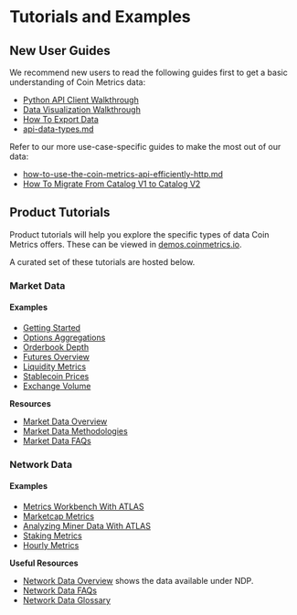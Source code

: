# Tutorials and Examples

## New User Guides

We recommend new users to read the following guides first to get a basic understanding of Coin Metrics data:

* [Python API Client Walkthrough](../access-our-data/python-client/walkthrough\_community.md)
* [Data Visualization Walkthrough](../data-visualization/)
* [How To Export Data](user-guides/exporting-data.md)
* [api-data-types.md](../core-concepts/api-data-types.md "mention")

Refer to our more use-case-specific guides to make the most out of our data:

* [how-to-use-the-coin-metrics-api-efficiently-http.md](user-guides/how-to-use-the-coin-metrics-api-efficiently-http.md "mention")
* [How To Migrate From Catalog V1 to Catalog V2](user-guides/how-to-migrate-from-catalog-v1-to-catalog-v2.md)

## Product Tutorials

Product tutorials will help you explore the specific types of data Coin Metrics offers. These can be viewed in [demos.coinmetrics.io](https://demos.coinmetrics.io).

A curated set of these tutorials are hosted below.

### Market Data

#### Examples

* [Getting Started](tutorials/md\_market\_data\_overview.md)
* [Options Aggregations](tutorials/md\_options\_aggregation.md)
* [Orderbook Depth](tutorials/md\_orderbook\_depth.md)
* [Futures Overview](tutorials/md\_futures\_overview.md)
* [Liquidity Metrics](tutorials/aggregating-orderbook-depth-to-create-liquidity-metrics.md)
* [Stablecoin Prices](tutorials/comparing-stablecoin-prices-using-different-pricing-methods.md)
* [Exchange Volume](tutorials/comparing-volumes-of-exchanges-and-assets.md)

**Resources**

* [Market Data Overview](../market-data/market-data-overview/)
* [Market Data Methodologies](../market-data/methodologies/)
* [Market Data FAQs](../market-data/faqs/)

### Network Data

#### Examples

* [Metrics Workbench With ATLAS](tutorials/atlas\_metric\_workbench.md)
* [Marketcap Metrics](tutorials/ndp\_marketcap\_metrics.md)
* [Analyzing Miner Data With ATLAS](tutorials/atlas\_miner\_signatures.md)
* [Staking Metrics](tutorials/using-staking-metrics-to-get-yield-and-staked-supply.md)
* [Hourly Metrics](tutorials/granular-insights-on-chain-using-hourly-network-data-metrics.md)

**Useful Resources**

* [Network Data Overview](../network-data/network-data-overview/) shows the data available under NDP.
* [Network Data FAQs](../network-data/network-data-faqs.md)
* [Network Data Glossary](../network-data/network-data-overview/)



